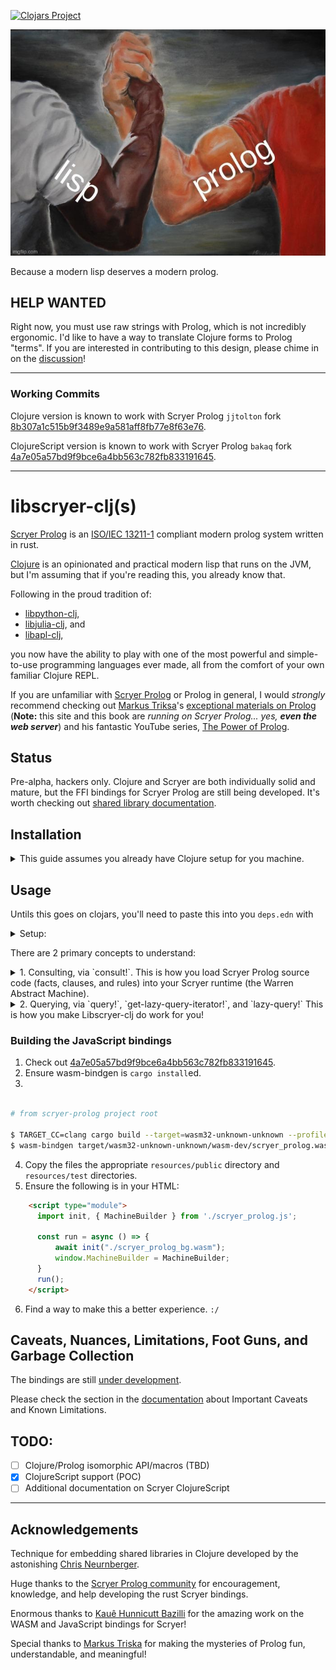[![Clojars Project](https://img.shields.io/clojars/v/com.github.jjtolton/libscryer-clj.svg)](https://clojars.org/com.github.jjtolton/libscryer-clj)

![epic handshake meme of muscular lisp arm and muscular prolog arm clasping hands](img/handshake.jpg)

Because a modern lisp deserves a modern prolog.


## HELP WANTED

Right now, you must use raw strings with Prolog, which is not incredibly ergonomic. I'd like to have a way to translate Clojure forms to Prolog "terms". If you are interested in contributing to this design, please chime in on the [discussion](https://github.com/jjtolton/libscryer-clj/discussions/1)!

<hr>

### Working Commits


Clojure version is known to work with Scryer Prolog `jjtolton` fork [8b307a1c515b9f3489e9a581aff8fb77e8f63e76](https://github.com/jjtolton/scryer-prolog/commit/8b307a1c515b9f3489e9a581aff8fb77e8f63e76).

ClojureScript version is known to work with Scryer Prolog `bakaq` fork [4a7e05a57bd9f9bce6a4bb563c782fb833191645](https://github.com/jjtolton/scryer-prolog/commit/8b307a1c515b9f3489e9a581aff8fb77e8f63e76).

<hr>

# libscryer-clj(s)

[Scryer Prolog](https://www.scryer.pl/) is an [ISO/IEC 13211-1](https://www.iso.org/standard/21413.html) compliant modern prolog system written in rust.

[Clojure](https://clojure.org/index) is an opinionated and practical modern lisp that runs on the JVM, but I'm assuming that if you're reading this, you already know that.

Following in the proud tradition of:

* [libpython-clj](https://github.com/clj-python/libpython-clj),
* [libjulia-clj](https://github.com/cnuernber/libjulia-clj), and
* [libapl-clj](https://github.com/jjtolton/libapl-clj),

you now have the ability to play with one of the most powerful and simple-to-use programming languages ever made, all from the comfort of your own familiar Clojure REPL.

If you are unfamiliar with [Scryer Prolog](https://www.scryer.pl/) or Prolog in general, I would _strongly_ recommend checking out [Markus Triksa](https://www.metalevel.at/)'s [exceptional materials on Prolog](https://www.metalevel.at/prolog) (**Note:** this site and this book are _running on Scryer Prolog... yes, **even the web server**_) and his fantastic YouTube series, [The Power of Prolog](https://www.youtube.com/results?search_query=the+power+of+prolog).

## Status
Pre-alpha, hackers only.  Clojure and Scryer are both individually solid and mature, but the FFI bindings for Scryer Prolog are still being developed. It's worth checking out [shared library documentation](https://github.com/jjtolton/scryer-prolog/tree/ISSUE-2464/scryer-prolog-shared-lib-eval-code-c/docs/shared_library).

## Installation

<details>
<summary>
This guide assumes you already have Clojure setup for you machine.
</summary>

First, until https://github.com/mthom/scryer-prolog/pull/2465 is merged into the upstream branch, you need to clone [my fork](https://github.com/jjtolton/scryer-prolog/tree/ISSUE-2464/scryer-prolog-shared-lib-eval-code-c) of Scryer Prolog, which has the required shared library bindings. 

Then you need to follow the very simple build instructions for [native compilation](https://github.com/mthom/scryer-prolog/pull/2465).

Then it's time to AI party like it's 1972.
</details>

## Usage

Untils this goes on clojars, you'll need to paste this into you `deps.edn` with

<details>
<summary>
Setup:
</summary>

```clojure
jjtolton/libscryer-clj  {:git/url "https://github.com/user/my-library" 
                         :git/sha "insert-sha-here"}
```

It's easiest if you place a `scryer.edn` in the same directory as your `deps.edn`. 

Mine looks like this:

```clojure
{:libscryer-prolog-path "/home/jay/programs/scryer-prolog/target/release/libscryer_prolog.so"
 :prelude
 ":- use_module(library(clpz)).
  :- use_module(library(dif)).
  :- use_module(library(lists))."
 :auto-intialize        true}
```

Then, fire up your REPL and get to work!

```clojure

(require '[libscryer-clj.scryer :as scryer])

;; if you chose not to :auto-intialize, you could do something like this:
(scryer/initialize!
   {:libscryer-prolog-path "/home/jay/programs/scryer-prolog/target/release/libscryer_prolog.so"
    :prelude
    ":- use_module(library(clpz)).
     :- use_module(library(dif)).
     :- use_module(library(lists))."})
```
</details>

There are 2 primary concepts to understand:

<details>
<summary>
1. Consulting, via `consult!`. This is how you load Scryer Prolog source code (facts, clauses, and rules) into your Scryer runtime (the Warren Abstract Machine).
</summary>

Example:

```clojure
(consult! "fact(1).
           fact(2).
           fact(3).
           fact(4).") ;;=> :ok


(query! "fact(X).") ;;=> ({?x 1} {?x 2} {?x 3} {?x 4})

```
</details>

<details>
<summary>
2. Querying, via `query!`, `get-lazy-query-iterator!`, and `lazy-query!` This is how you make Libscryer-clj do work for you!
</summary>
`query!`, as you saw above, is the easiest to use. However, note that it is greedy and exhaustive, and therefore not suitable for the amazing infinitely generative queries that Prolog is capable of.

Consider the following example taken from [Markus's DCG tutorial](https://www.metalevel.at/prolog/dcg):

```prolog
:- use_module(library(dcgs)).

as --> [].
as --> [a], as.

?- phrase(as, As).
```

![](img/as.gif)

Those `as` will keep going forever, and if you try that with `scryer/query!`, you will cause a threadlock.  

However, you can instantiate a query iterator with `scryer/start-lazy-query!` and then use `.next` in conjunction with `scryer/process-prolog-result` to get results lazily!
```clojure
(scryer/consult! "
:- use_module(library(dcgs)).
as --> [].
as --> [a], as.
")

(def query-iter (scryer/get-lazy-query-iterator! "phrase(as, As)."))

#_ (.next query-iter) ;; raw pointer -- resource leak!

;; do this instead (marshalls and deallocates string properly):
(scryer/process-prolog-result (.next query-iter)) ;;=> ({?as []})
(scryer/process-prolog-result (.next query-iter)) ;;=> ({?as "a"})
(scryer/process-prolog-result (.next query-iter)) ;;=> ({?as "aa"})
(scryer/process-prolog-result (.next query-iter)) ;;=> ({?as "aaa"})
;; and so on

;; don't forget to close
(.close query-iter)

;; double close == crash
(.close query-iter) ;;=> IllegalStateException
```

Alternatively, to use a more idiomatic/transducible pipeline, you can use `scryer/lazy-query!`:

```clojure
(with-open [query-iter (get-lazy-query-iterator! "phrase(as, As).")]
    (into []
          (take 10)
          (lazy-query! query-iter))) ;;=> [{?as [""]} {?as "a"} {?as "aa"} {?as "aaa"} ... ]
```

**Note:** the `with-open` automatically closes the query iterator when the block is exited.
However, if you hang on to a lazy reference outside of this block and then try to realize it, an exception will be thrown.

For example:

```clojure
(with-open [query-iter (start-lazy-query! "phrase(as, As).")]
    (take 10 (lazy-query! query-iter))) ;;=> java.lang.IllegalStateException 
```

This is because the resources have been deallocated, and an exception is thrown to prevent a panic or crash.

</details>


### Building the JavaScript bindings

1. Check out [4a7e05a57bd9f9bce6a4bb563c782fb833191645](https://github.com/jjtolton/scryer-prolog/commit/8b307a1c515b9f3489e9a581aff8fb77e8f63e76).
2. Ensure wasm-bindgen is `cargo install`ed.
3. 

```bash

# from scryer-prolog project root

$ TARGET_CC=clang cargo build --target=wasm32-unknown-unknown --profile=wasm-dev
$ wasm-bindgen target/wasm32-unknown-unknown/wasm-dev/scryer_prolog.wasm --out-dir=target/bindgen --target web
```
4. Copy the files the appropriate `resources/public` directory and `resources/test` directories.
5. Ensure the following is in your HTML:

```html
    <script type="module">
      import init, { MachineBuilder } from './scryer_prolog.js';
      
      const run = async () => {
          await init("./scryer_prolog_bg.wasm");
          window.MachineBuilder = MachineBuilder;
      }
      run();
    </script>
```

6. Find a way to make this a better experience. `:/`

## Caveats, Nuances, Limitations, Foot Guns, and Garbage Collection

The bindings are still [under development](https://github.com/mthom/scryer-prolog/pull/2465).

Please check the section in the [documentation](https://github.com/jjtolton/scryer-prolog/tree/ISSUE-2464/scryer-prolog-shared-lib-eval-code-c/docs/shared_library) about Important Caveats and Known Limitations.

## TODO:

- [ ] Clojure/Prolog isomorphic API/macros (TBD)
- [X] ClojureScript support (POC)
- [ ] Additional documentation on Scryer ClojureScript

<hr>

## Acknowledgements

Technique for embedding shared libraries in Clojure developed by the astonishing [Chris Neurnberger](https://github.com/cnuernber). 

Huge thanks to the [Scryer Prolog community](https://github.com/mthom/scryer-prolog) for encouragement, knowledge, and help developing the rust Scryer bindings.

Enormous thanks to [Kauê Hunnicutt Bazilli](https://github.com/bakaq) for the amazing work on the WASM and JavaScript bindings for Scryer!

Special thanks to [Markus Triska](https://www.metalevel.at/) for making the mysteries of Prolog fun, understandable, and meaningful!





